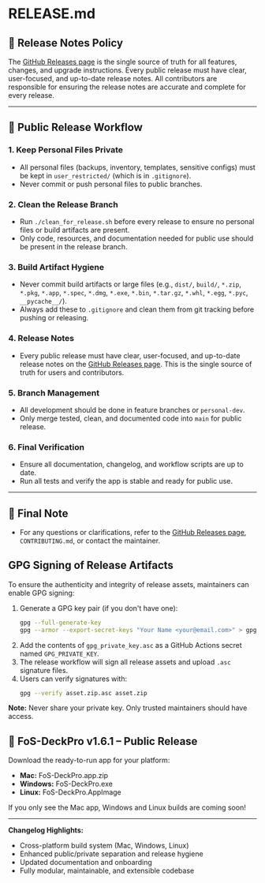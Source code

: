 # RELEASE.md

## 📢 Release Notes Policy

The [GitHub Releases page](https://github.com/FoSGamers/FoS-DeckPro/releases) is the single source of truth for all features, changes, and upgrade instructions. Every public release must have clear, user-focused, and up-to-date release notes. All contributors are responsible for ensuring the release notes are accurate and complete for every release.

---

## 🚀 Public Release Workflow

### 1. Keep Personal Files Private
- All personal files (backups, inventory, templates, sensitive configs) must be kept in `user_restricted/` (which is in `.gitignore`).
- Never commit or push personal files to public branches.

### 2. Clean the Release Branch
- Run `./clean_for_release.sh` before every release to ensure no personal files or build artifacts are present.
- Only code, resources, and documentation needed for public use should be present in the release branch.

### 3. Build Artifact Hygiene
- Never commit build artifacts or large files (e.g., `dist/`, `build/`, `*.zip`, `*.pkg`, `*.app`, `*.spec`, `*.dmg`, `*.exe`, `*.bin`, `*.tar.gz`, `*.whl`, `*.egg`, `*.pyc`, `__pycache__/`).
- Always add these to `.gitignore` and clean them from git tracking before pushing or releasing.

### 4. Release Notes
- Every public release must have clear, user-focused, and up-to-date release notes on the [GitHub Releases page](https://github.com/FoSGamers/FoS-DeckPro/releases). This is the single source of truth for users and contributors.

### 5. Branch Management
- All development should be done in feature branches or `personal-dev`.
- Only merge tested, clean, and documented code into `main` for public release.

### 6. Final Verification
- Ensure all documentation, changelog, and workflow scripts are up to date.
- Run all tests and verify the app is stable and ready for public use.

---

## 📝 Final Note
- For any questions or clarifications, refer to the [GitHub Releases page](https://github.com/FoSGamers/FoS-DeckPro/releases), `CONTRIBUTING.md`, or contact the maintainer.

## GPG Signing of Release Artifacts

To ensure the authenticity and integrity of release assets, maintainers can enable GPG signing:

1. Generate a GPG key pair (if you don't have one):
   ```sh
   gpg --full-generate-key
   gpg --armor --export-secret-keys "Your Name <your@email.com>" > gpg_private_key.asc
   ```
2. Add the contents of `gpg_private_key.asc` as a GitHub Actions secret named `GPG_PRIVATE_KEY`.
3. The release workflow will sign all release assets and upload `.asc` signature files.
4. Users can verify signatures with:
   ```sh
   gpg --verify asset.zip.asc asset.zip
   ```

**Note:** Never share your private key. Only trusted maintainers should have access.

<!-- Legacy and detailed process notes have been moved to LEGACY_RELEASE_ARCHIVE.md for private reference. -->

## 🚀 FoS-DeckPro v1.6.1 – Public Release

Download the ready-to-run app for your platform:
- **Mac:** FoS-DeckPro.app.zip
- **Windows:** FoS-DeckPro.exe
- **Linux:** FoS-DeckPro.AppImage

If you only see the Mac app, Windows and Linux builds are coming soon!

---

**Changelog Highlights:**
- Cross-platform build system (Mac, Windows, Linux)
- Enhanced public/private separation and release hygiene
- Updated documentation and onboarding
- Fully modular, maintainable, and extensible codebase 
